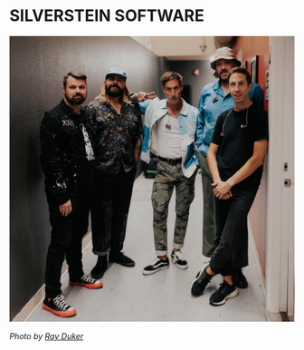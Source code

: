 # SILVERSTEIN SOFTWARE

[<img src="../silverstein.png" alt="Silverstein" width="800">](https://www.youtube.com/watch?v=inIwSPKs0WM)

_Photo by [Ray Duker](https://www.instagram.com/rayduker/)_
